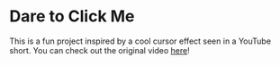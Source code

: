 # Dare to Click Me

This is a fun project inspired by a cool cursor effect seen in a YouTube short. You can check out the original video [here](https://www.youtube.com/shorts/mBtcahh35lA)!